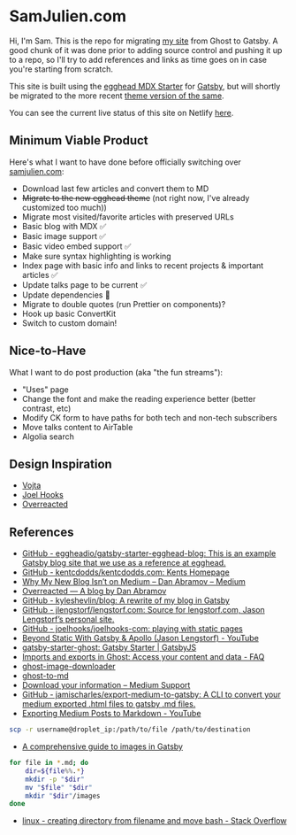 # SamJulien.com

Hi, I'm Sam. This is the repo for migrating [my site](http://www.samjulien.com) from Ghost to Gatsby. A good chunk of it was done prior to adding source control and pushing it up to a repo, so I'll try to add references and links as time goes on in case you're starting from scratch.

This site is built using the [egghead MDX Starter](https://github.com/eggheadio/gatsby-starter-egghead-blog) for [Gatsby](https://www.gatsbyjs.org/), but will shortly be migrated to the more recent [theme version of the same](https://github.com/eggheadio/gatsby-theme-egghead-blog).

You can see the current live status of this site on Netlify [here](https://samjuliencom.netlify.com/).

## Minimum Viable Product
Here's what I want to have done before officially switching over [samjulien.com](http://www.samjulien.com):

- Download last few articles and convert them to MD
- ~~Migrate to the new egghead theme~~ (not right now, I've already customized too much))
- Migrate most visited/favorite articles with preserved URLs
- Basic blog with MDX ✅
- Basic image support ✅
- Basic video embed support ✅
- Make sure syntax highlighting is working
- Index page with basic info and links to recent projects & important articles ✅
- Update talks page to be current ✅
- Update dependencies 😬
- Migrate to double quotes (run Prettier on components)?
- Hook up basic ConvertKit
- Switch to custom domain!

## Nice-to-Have
What I want to do post production (aka "the fun streams"):

- "Uses" page
- Change the font and make the reading experience better (better contrast, etc)
- Modify CK form to have paths for both tech and non-tech subscribers
- Move talks content to AirTable
- Algolia search

## Design Inspiration
- [Vojta](http://vojta.io)
- [Joel Hooks](https://joelhooks.com/)
- [Overreacted](https://overreacted.io/)

## References
- [GitHub - eggheadio/gatsby-starter-egghead-blog: This is an example Gatsby blog site that we use as a reference at egghead.](https://github.com/eggheadio/gatsby-starter-egghead-blog)
- [GitHub - kentcdodds/kentcdodds.com: Kents Homepage](https://github.com/kentcdodds/kentcdodds.com)
- [Why My New Blog Isn’t on Medium – Dan Abramov – Medium](https://medium.com/@dan_abramov/why-my-new-blog-isnt-on-medium-3b280282fbae)
- [Overreacted — A blog by Dan Abramov](https://overreacted.io/)
- [GitHub - kyleshevlin/blog: A rewrite of my blog in Gatsby](https://github.com/kyleshevlin/blog)
- [GitHub - jlengstorf/lengstorf.com: Source for lengstorf.com, Jason Lengstorf’s personal site.](https://github.com/jlengstorf/lengstorf.com)
- [GitHub - joelhooks/joelhooks-com: playing with static pages](https://github.com/joelhooks/joelhooks-com)
- [Beyond Static With Gatsby & Apollo (Jason Lengstorf) - YouTube](https://www.youtube.com/watch?v=wNUg1jpj9T0&index=8&list=PLz8Iz-Fnk_eQGt4-VFFCXYuYcuKaw4F07)
- [gatsby-starter-ghost: Gatsby Starter | GatsbyJS](https://www.gatsbyjs.org/starters/TryGhost/gatsby-starter-ghost/)
- [Imports and exports in Ghost: Access your content and data - FAQ](https://docs.ghost.org/faq/the-importer/#exports-in-ghost)
- [ghost-image-downloader](https://github.com/reverentgeek/ghost-image-downloader)
- [ghost-to-md](https://github.com/hswolff/ghost-to-md)
- [Download your information – Medium Support](https://help.medium.com/hc/en-us/articles/115004745787-Download-your-information)
- [GitHub - jamischarles/export-medium-to-gatsby: A CLI to convert your medium exported .html files to gatsby .md files.](https://github.com/jamischarles/export-medium-to-gatsby)
- [Exporting Medium Posts to Markdown - YouTube](https://www.youtube.com/watch?v=9Uy1db7qsT0)

```bash
scp -r username@droplet_ip:/path/to/file /path/to/destination
```

- [A comprehensive guide to images in Gatsby](https://www.orangejellyfish.com/blog/a-comprehensive-guide-to-images-in-gatsby/)

```bash
for file in *.md; do
    dir=${file%%.*}
    mkdir -p "$dir"
    mv "$file" "$dir"
    mkdir "$dir"/images
done
```

- [linux - creating directory from filename and move bash - Stack Overflow](https://stackoverflow.com/questions/13020720/creating-directory-from-filename-and-move-bash)
